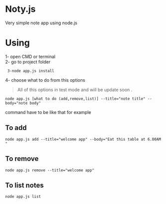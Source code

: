 # Noty.js <br>
Very simple note app using node.js <br>
# Using <br> 
  1- open CMD or terminal <br>
  2- go to project folder <br>
  ``` 
   3-node app.js install
  ```
  4- choose what to do from this options <br>
  > All of this options in test mode and will be update soon .<br>
  ```
  node app.js [what to do (add,remove,list)] --title="note title" --body="note body"
  ```
  command have to be like that for example <br>
  ## To add <br>
  ```
  node app.js add --title="welcome app" --body="Eat this table at 6.00AM "
  ```
  ## To remove
  ```
  node app.js remove --title="welcome app"
  ```
  ## To list notes
  ```
  node app.js list
  ```  
